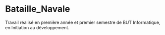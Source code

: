 # Bataille_Navale
Travail réalisé en première année et premier semestre de BUT Informatique, en Initiation au développement.
